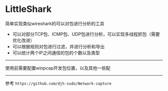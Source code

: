 # LittleShark
简单实现类似wireshark的可以对包进行分析的工具
* 可以对部分TCP包、ICMP包、UDP包进行分析，可以实现多线程抓包（需要优化改进）
* 可以根据规则对包进行过滤，并进行分析和导出
* 可以统计两个IP之间通信的包的个数以及类型

---
使用前需要配置winpcap开发包位置，以及其他一些配

---

参考 `https://github.com/djh-sudo/Network-capture`
